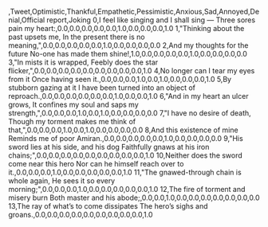 ,Tweet,Optimistic,Thankful,Empathetic,Pessimistic,Anxious,Sad,Annoyed,Denial,Official report,Joking
0,I feel like singing and I shall sing — Three sores pain my heart:,0.0,0.0,0.0,0.0,0.0,1.0,0.0,0.0,0.0,1.0
1,"Thinking about the past upsets me, In the present there is no meaning,",0.0,0.0,0.0,0.0,0.0,1.0,0.0,0.0,0.0,0.0
2,And my thoughts for the future No-one has made them shine!,1.0,0.0,0.0,0.0,0.0,1.0,0.0,0.0,0.0,0.0
3,"In mists it is wrapped, Feebly does the star flicker,",0.0,0.0,0.0,0.0,0.0,0.0,0.0,0.0,0.0,1.0
4,No longer can I tear my eyes from it Once having seen it.,0.0,0.0,0.0,1.0,0.0,1.0,0.0,0.0,0.0,1.0
5,By stubborn gazing at it I have been turned into an object of reproach.,0.0,0.0,0.0,0.0,0.0,0.0,1.0,0.0,0.0,1.0
6,"And in my heart an ulcer grows, It confines my soul and saps my strength,",0.0,0.0,0.0,1.0,0.0,1.0,0.0,0.0,0.0,0.0
7,"I have no desire of death, Though my torment makes me think of that,",0.0,0.0,0.0,1.0,0.0,1.0,0.0,0.0,0.0,0.0
8,And this existence of mine Reminds me of poor Amiran.,0.0,0.0,0.0,0.0,0.0,1.0,0.0,0.0,0.0,0.0
9,"His sword lies at his side, and his dog Faithfully gnaws at his iron chains;",0.0,0.0,0.0,0.0,0.0,0.0,0.0,0.0,0.0,1.0
10,Neither does the sword come near this hero Nor can he himself reach over to it.,0.0,0.0,0.0,1.0,0.0,0.0,0.0,0.0,0.0,1.0
11,"The gnawed-through chain is whole again, He sees it so every morning;",0.0,0.0,0.0,1.0,0.0,0.0,0.0,0.0,0.0,1.0
12,The fire of torment and misery burn Both master and his abode;,0.0,0.0,1.0,0.0,0.0,0.0,0.0,0.0,0.0,0.0
13,The ray of what’s to come dissipates The hero’s sighs and groans.,0.0,0.0,0.0,0.0,0.0,0.0,0.0,0.0,0.0,1.0

